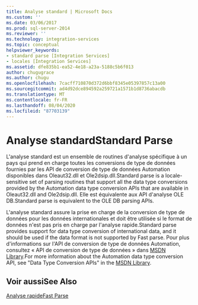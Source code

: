 ```yaml
---
title: Analyse standard | Microsoft Docs
ms.custom: ''
ms.date: 03/06/2017
ms.prod: sql-server-2014
ms.reviewer: ''
ms.technology: integration-services
ms.topic: conceptual
helpviewer_keywords:
- standard parse [Integration Services]
- locales [Integration Services]
ms.assetid: dfe835b1-ea52-4e18-a23a-5188c5b6f013
author: chugugrace
ms.author: chugu
ms.openlocfilehash: 7cacff710870d372d6bbf8345e05397857c13a00
ms.sourcegitcommit: ad4d92dce894592a259721a1571b1d8736abacdb
ms.translationtype: MT
ms.contentlocale: fr-FR
ms.lasthandoff: 08/04/2020
ms.locfileid: "87703139"
---
```

# <a name="standard-parse"></a><span data-ttu-id="508f5-102">Analyse standard</span><span class="sxs-lookup"><span data-stu-id="508f5-102">Standard Parse</span></span>
  <span data-ttu-id="508f5-103">L'analyse standard est un ensemble de routines d'analyse spécifique à un pays qui prend en charge toutes les conversions de type de données fournies par les API de conversion de type de données Automation disponibles dans Oleaut32.dll et Ole2dsip.dll.</span><span class="sxs-lookup"><span data-stu-id="508f5-103">Standard parse is a locale-sensitive set of parsing routines that support all the data type conversions provided by the Automation data type conversion APIs that are available in Oleaut32.dll and Ole2dsip.dll.</span></span> <span data-ttu-id="508f5-104">Elle est équivalente aux API d'analyse OLE DB.</span><span class="sxs-lookup"><span data-stu-id="508f5-104">Standard parse is equivalent to the OLE DB parsing APIs.</span></span>  
  
 <span data-ttu-id="508f5-105">L'analyse standard assure la prise en charge de la conversion de type de données pour les données internationales et doit être utilisée si le format de données n'est pas pris en charge par l'analyse rapide.</span><span class="sxs-lookup"><span data-stu-id="508f5-105">Standard parse provides support for data type conversion of international data, and it should be used if the data format is not supported by Fast parse.</span></span> <span data-ttu-id="508f5-106">Pour plus d'informations sur l'API de conversion de type de données Automation, consultez « API de conversion de type de données » dans [MSDN Library](https://go.microsoft.com/fwlink/?LinkId=79427).</span><span class="sxs-lookup"><span data-stu-id="508f5-106">For more information about the Automation data type conversion API, see "Data Type Conversion APIs" in the [MSDN Library](https://go.microsoft.com/fwlink/?LinkId=79427).</span></span>  
  
## <a name="see-also"></a><span data-ttu-id="508f5-107">Voir aussi</span><span class="sxs-lookup"><span data-stu-id="508f5-107">See Also</span></span>  
 [<span data-ttu-id="508f5-108">Analyse rapide</span><span class="sxs-lookup"><span data-stu-id="508f5-108">Fast Parse</span></span>](../../2014/integration-services/fast-parse.md)  
  
  
